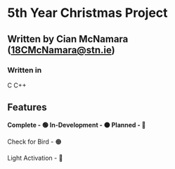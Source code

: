 # 5th Year Christmas Project

## Written by Cian McNamara (18CMcNamara@stn.ie)
### Written in 
C
C++

## Features
**Complete - 🟢
In-Development - 🟠
Planned - 🔴**

Check for Bird - 🟠

Light Activation - 🔴
